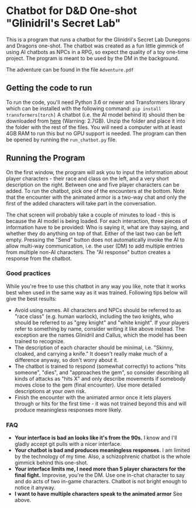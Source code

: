 # Chatbot for D&amp;D One-shot "Glinidril's Secret Lab"

This is a program that runs a chatbot for the Glinidril's Secret Lab Dunegons and Dragons one-shot.
The chatbot was created as a fun little gimmick of using AI chatbots as NPCs in a RPG, so expect the quality of a toy one-time project.
The program is meant to be used by the DM in the background.

The adventure can be found in the file ```Adventure.pdf```

## Getting the code to run

To run the code, you'll need Python 3.6 or newer and Transformers library which can be installed with the following command:
```pip install transformers[torch]```
A chatbot (i.e. the AI model behind it) should then be downloaded from [here](https://drive.google.com/file/d/1fr02h61GOL4u_cYJf54VhpC6vJSzOPO7/view?usp=sharing) (Warning: 2.7GB). Unzip the folder and place it into the folder with the rest of the files.
You will need a computer with at least 4GB RAM to run this but no GPU support is needed. The program can then be opened by running the ```run_chatbot.py``` file.

## Running the Program

On the first window, the program will ask you to input the information about player characters - their race and class on the left, and a very short description on the right.
Between one and five player characters can be added.
To run the chatbot, pick one of the encounters at the bottom.
Note that the encounter with the animated armor is a two-way chat and only the first of the added characters will take part in the conversation.

The chat screen will probably take a couple of minutes to load - this is because the AI model is being loaded.
For each interaction, three pieces of information have to be provided: Who is saying it, what are thay saying, and whether they do anything on top of that.
Either of the last two can be left empty.
Pressing the "Send" button does not automatically invoke the AI to allow multi-way communication, i.e. the user (DM) to add multiple entries from multiple non-AI characters.
The "AI response" button creates a response from the chatbot.

### Good practices

While you're free to use this chatbot in any way you like, note that it works best when used in the same way as it was trained. Following tips below will give the best results:
  * Avoid using names. All characters and NPCs should be referred to as "race class" (e.g. human warlock), including the two knights, who should be referred to as "grey knight" and "white knight". If your players refer to something by name, consider writing it like above instead. The exception are the names Glinidril and Callus, which the model has been trained to recognize.
  * The description of each character should be minimal, i.e. "Skinny, cloaked, and carrying a knife." It doesn't really make much of a difference anyway, so don't worry about it.
  * The chatbot is trained to respond (somewhat correctly) to actions "hits someone", "dies", and "approaches the gem", so consider describing all kinds of attacks as "hits X" and only describe movements if somebody moves close to the gem (final encounter). Use more detailed descriptions at your own risk.
  * Finish the encounter with the animated armor once it lets players through or hits for the first time - it was not trained beyond this and will produce meaningless responses more likely.

### FAQ
  * **Your interface is bad an looks like it's from the 90s.** I know and I'll gladly accept git pulls with a nicer interface.
  * **Your chatbot is bad and produces meaningless responses.** I am limited by the technology of my time. Also, a schizophrenic chatbot is the whole gimmick behind this one-shot. 
  * **Your interface limits me, I need more than 5 player characters for the final fight.** Improvise, you're the DM. Use one in-chat character to say and do acts of two in-game characters. Chatbot is not bright enough to notice it anyway.
  * **I want to have multiple characters speak to the animated armor** See above.
